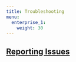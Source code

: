 ```yaml
---
title: Troubleshooting
menu:
  enterprise_1:
    weight: 30
---
```


## [Reporting Issues](/enterprise/v1.0/troubleshooting/reporting-issues/)
